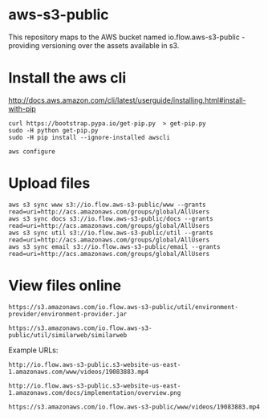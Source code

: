 # aws-s3-public

This repository maps to the AWS bucket named io.flow.aws-s3-public -
providing versioning over the assets available in s3.

# Install the aws cli

http://docs.aws.amazon.com/cli/latest/userguide/installing.html#install-with-pip

    curl https://bootstrap.pypa.io/get-pip.py  > get-pip.py
    sudo -H python get-pip.py
    sudo -H pip install --ignore-installed awscli

    aws configure

# Upload files

    aws s3 sync www s3://io.flow.aws-s3-public/www --grants read=uri=http://acs.amazonaws.com/groups/global/AllUsers
    aws s3 sync docs s3://io.flow.aws-s3-public/docs --grants read=uri=http://acs.amazonaws.com/groups/global/AllUsers
    aws s3 sync util s3://io.flow.aws-s3-public/util --grants read=uri=http://acs.amazonaws.com/groups/global/AllUsers
    aws s3 sync email s3://io.flow.aws-s3-public/email --grants read=uri=http://acs.amazonaws.com/groups/global/AllUsers

# View files online


    https://s3.amazonaws.com/io.flow.aws-s3-public/util/environment-provider/environment-provider.jar

    https://s3.amazonaws.com/io.flow.aws-s3-public/util/similarweb/similarweb

Example URLs:

    http://io.flow.aws-s3-public.s3-website-us-east-1.amazonaws.com/www/videos/19083883.mp4

    http://io.flow.aws-s3-public.s3-website-us-east-1.amazonaws.com/docs/implementation/overview.png

    https://s3.amazonaws.com/io.flow.aws-s3-public/www/videos/19083883.mp4
